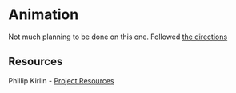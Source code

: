 # Animation
Not much planning to be done on this one. Followed [the directions](https://pkirlin.github.io/cs142-f22/projects/proj3/)

## Resources
Phillip Kirlin - [Project Resources](https://github.com/pkirlin/cs142-f22-proj3)